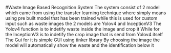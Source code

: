 #Waste Image Based Recognition System
The system consist of 2 model which came from using the transfer learning technique where simply means using pre built model that has been trained while this is used for custom input such as waste images the 2 models are Yolov4 and InceptionV3 
The Yolov4 function is to indetify waste inside the image and crop it
While for the InceptionV3 is to indetify the crop image that is send from Yolov4 itself
The Gui for it is simple GUI using tinker library 
By choosing the image the model will automatically show the waste and the identification below it
